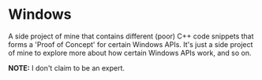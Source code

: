 # Windows
A side project of mine that contains different (poor) C++ code snippets that forms a 'Proof of Concept' for certain Windows APIs. It's just a side project of mine to explore more about how certain Windows APIs work, and so on. 

**NOTE:** I don't claim to be an expert.
